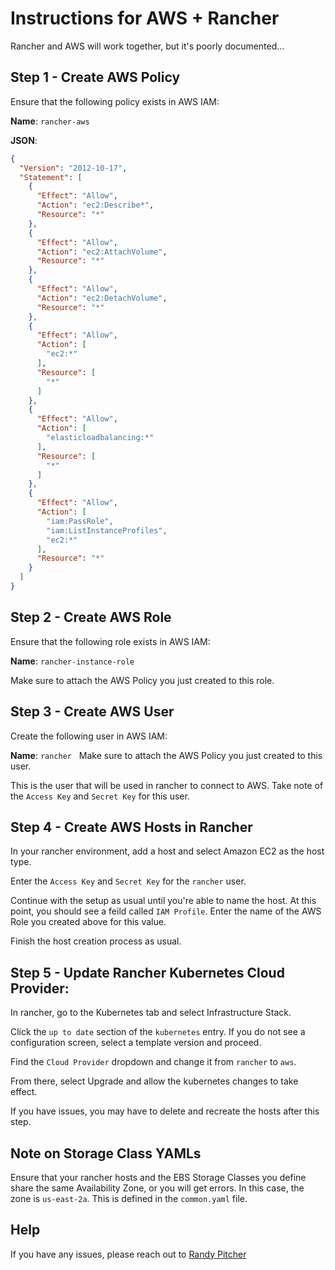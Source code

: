# Instructions for AWS + Rancher
Rancher and AWS will work together, but it's poorly documented...

## Step 1 - Create AWS Policy
Ensure that the following policy exists in AWS IAM:

**Name**: `rancher-aws`

**JSON**:
```json
{
  "Version": "2012-10-17",
  "Statement": [
    {
      "Effect": "Allow",
      "Action": "ec2:Describe*",
      "Resource": "*"
    },
    {
      "Effect": "Allow",
      "Action": "ec2:AttachVolume",
      "Resource": "*"
    },
    {
      "Effect": "Allow",
      "Action": "ec2:DetachVolume",
      "Resource": "*"
    },
    {
      "Effect": "Allow",
      "Action": [
        "ec2:*"
      ],
      "Resource": [
        "*"
      ]
    },
    {
      "Effect": "Allow",
      "Action": [
        "elasticloadbalancing:*"
      ],
      "Resource": [
        "*"
      ]
    },
    {
      "Effect": "Allow",
      "Action": [
        "iam:PassRole",
        "iam:ListInstanceProfiles",
        "ec2:*"
      ],
      "Resource": "*"
    }
  ]
}
```

## Step 2 - Create AWS Role
Ensure that the following role exists in AWS IAM:

**Name**: `rancher-instance-role`

Make sure to attach the AWS Policy you just created to this role.

## Step 3 - Create AWS User
Create the following user in AWS IAM:

**Name**: `rancher`
 
Make sure to attach the AWS Policy you just created to this user.

This is the user that will be used in rancher to connect to AWS. Take note of the `Access Key` and `Secret Key` for this user.

## Step 4 - Create AWS Hosts in Rancher
In your rancher environment, add a host and select Amazon EC2 as the host type.

Enter the `Access Key` and `Secret Key` for the `rancher` user.

Continue with the setup as usual until you're able to name the host. At this point, you should see a feild called `IAM Profile`. Enter the name of the AWS Role you created above for this value.

Finish the host creation process as usual.

## Step 5 - Update Rancher Kubernetes Cloud Provider:
In rancher, go to the Kubernetes tab and select Infrastructure Stack.

Click the `up to date` section of the `kubernetes` entry. If you do not see a configuration screen, select a template version and proceed.

Find the `Cloud Provider` dropdown and change it from `rancher` to `aws`.

From there, select Upgrade and allow the kubernetes changes to take effect.

If you have issues, you may have to delete and recreate the hosts after this step.

## Note on Storage Class YAMLs
Ensure that your rancher hosts and the EBS Storage Classes you define share the same Availability Zone, or you will get errors. In this case, the zone is `us-east-2a`. This is defined in the `common.yaml` file.

## Help
If you have any issues, please reach out to [Randy Pitcher](https://github.com/randypitcherii)
